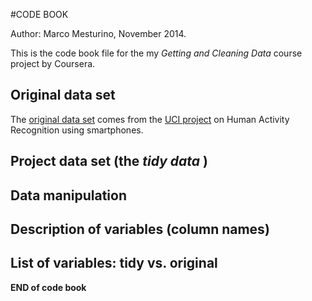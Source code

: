 #CODE BOOK

Author: Marco Mesturino, November 2014. 

This is the code book file for the my _Getting and Cleaning Data_ course project by Coursera. 

## Original data set

The [original data set](https://d396qusza40orc.cloudfront.net/getdata%2Fprojectfiles%2FUCI%20HAR%20Dataset.zip) comes from the [UCI project](http://archive.ics.uci.edu/ml/datasets/Human+Activity+Recognition+Using+Smartphones) on Human Activity Recognition using smartphones. 

## Project data set (the _tidy data_ )


## Data manipulation

## Description of variables (column names)

## List of variables: tidy vs. original



__END of code book__